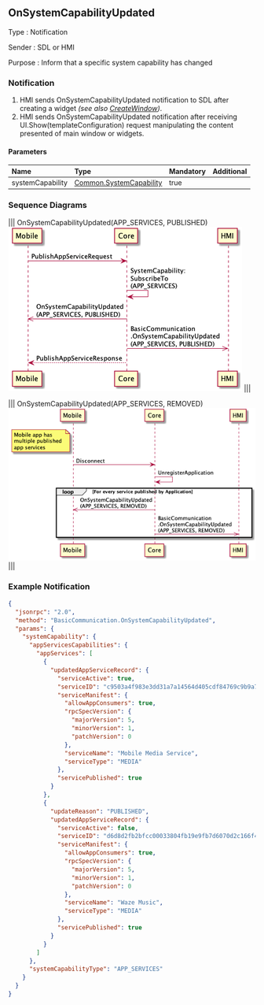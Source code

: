 ## OnSystemCapabilityUpdated

Type
: Notification

Sender
: SDL or HMI

Purpose
: Inform that a specific system capability has changed

### Notification
1. HMI sends OnSystemCapabilityUpdated notification to SDL after creating a widget _(see also [CreateWindow](../../UI/CreateWindow/index.md))_.
2. HMI sends OnSystemCapabilityUpdated notification after receiving UI.Show(templateConfiguration) request manipulating the content presented of main window or widgets.


#### Parameters

|Name|Type|Mandatory|Additional|
|:---|:---|:--------|:---------|
|systemCapability|[Common.SystemCapability](../../common/structs/#systemcapability)|true||

### Sequence Diagrams
|||
OnSystemCapabilityUpdated(APP_SERVICES, PUBLISHED)
![OnSystemCapabilityUpdated_PUBLISHED](./assets/OnSystemCapabilityUpdated_PUBLISHED.png)
|||

|||
OnSystemCapabilityUpdated(APP_SERVICES, REMOVED)
![OnSystemCapabilityUpdated_REMOVED](./assets/OnSystemCapabilityUpdated_REMOVED.png)
|||

### Example Notification

```json
{
  "jsonrpc": "2.0",
  "method": "BasicCommunication.OnSystemCapabilityUpdated",
  "params": {
    "systemCapability": {
      "appServicesCapabilities": {
        "appServices": [
          {
            "updatedAppServiceRecord": {
              "serviceActive": true,
              "serviceID": "c9503a4f983e3dd31a7a14564d405cdf84769c9b9a71cae9cc211a0b74e93629",
              "serviceManifest": {
                "allowAppConsumers": true,
                "rpcSpecVersion": {
                  "majorVersion": 5,
                  "minorVersion": 1,
                  "patchVersion": 0
                },
                "serviceName": "Mobile Media Service",
                "serviceType": "MEDIA"
              },
              "servicePublished": true
            }
          },
          {
            "updateReason": "PUBLISHED",
            "updatedAppServiceRecord": {
              "serviceActive": false,
              "serviceID": "d6d8d2fb2bfcc00033804fb19e9fb7d6070d2c166f49881563276f17478c39f8",
              "serviceManifest": {
                "allowAppConsumers": true,
                "rpcSpecVersion": {
                  "majorVersion": 5,
                  "minorVersion": 1,
                  "patchVersion": 0
                },
                "serviceName": "Waze Music",
                "serviceType": "MEDIA"
              },
              "servicePublished": true
            }
          }
        ]
      },
      "systemCapabilityType": "APP_SERVICES"
    }
  }
}
```
